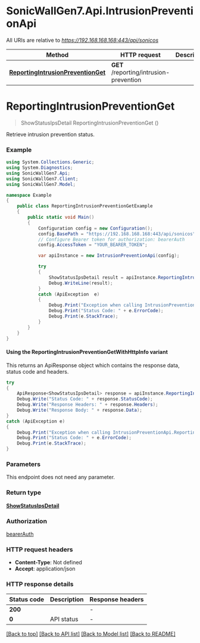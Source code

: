 # SonicWallGen7.Api.IntrusionPreventionApi

All URIs are relative to *https://192.168.168.168:443/api/sonicos*

| Method | HTTP request | Description |
|--------|--------------|-------------|
| [**ReportingIntrusionPreventionGet**](IntrusionPreventionApi.md#reportingintrusionpreventionget) | **GET** /reporting/intrusion-prevention |  |

<a id="reportingintrusionpreventionget"></a>
# **ReportingIntrusionPreventionGet**
> ShowStatusIpsDetail ReportingIntrusionPreventionGet ()



Retrieve intrusion prevention status.

### Example
```csharp
using System.Collections.Generic;
using System.Diagnostics;
using SonicWallGen7.Api;
using SonicWallGen7.Client;
using SonicWallGen7.Model;

namespace Example
{
    public class ReportingIntrusionPreventionGetExample
    {
        public static void Main()
        {
            Configuration config = new Configuration();
            config.BasePath = "https://192.168.168.168:443/api/sonicos";
            // Configure Bearer token for authorization: bearerAuth
            config.AccessToken = "YOUR_BEARER_TOKEN";

            var apiInstance = new IntrusionPreventionApi(config);

            try
            {
                ShowStatusIpsDetail result = apiInstance.ReportingIntrusionPreventionGet();
                Debug.WriteLine(result);
            }
            catch (ApiException  e)
            {
                Debug.Print("Exception when calling IntrusionPreventionApi.ReportingIntrusionPreventionGet: " + e.Message);
                Debug.Print("Status Code: " + e.ErrorCode);
                Debug.Print(e.StackTrace);
            }
        }
    }
}
```

#### Using the ReportingIntrusionPreventionGetWithHttpInfo variant
This returns an ApiResponse object which contains the response data, status code and headers.

```csharp
try
{
    ApiResponse<ShowStatusIpsDetail> response = apiInstance.ReportingIntrusionPreventionGetWithHttpInfo();
    Debug.Write("Status Code: " + response.StatusCode);
    Debug.Write("Response Headers: " + response.Headers);
    Debug.Write("Response Body: " + response.Data);
}
catch (ApiException e)
{
    Debug.Print("Exception when calling IntrusionPreventionApi.ReportingIntrusionPreventionGetWithHttpInfo: " + e.Message);
    Debug.Print("Status Code: " + e.ErrorCode);
    Debug.Print(e.StackTrace);
}
```

### Parameters
This endpoint does not need any parameter.
### Return type

[**ShowStatusIpsDetail**](ShowStatusIpsDetail.md)

### Authorization

[bearerAuth](../README.md#bearerAuth)

### HTTP request headers

 - **Content-Type**: Not defined
 - **Accept**: application/json


### HTTP response details
| Status code | Description | Response headers |
|-------------|-------------|------------------|
| **200** |  |  -  |
| **0** | API status |  -  |

[[Back to top]](#) [[Back to API list]](../README.md#documentation-for-api-endpoints) [[Back to Model list]](../README.md#documentation-for-models) [[Back to README]](../README.md)


